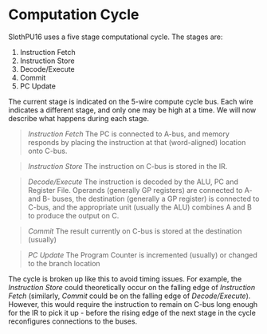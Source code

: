 # Computation Cycle

SlothPU16 uses a five stage computational cycle.
The stages are:

1. Instruction Fetch
1. Instruction Store
1. Decode/Execute
1. Commit
1. PC Update

The current stage is indicated on the 5-wire compute cycle bus.
Each wire indicates a different stage, and only one may be high at a time.
We will now describe what happens during each stage.

> *Instruction Fetch* The PC is connected to A-bus, and memory responds by placing the instruction at that (word-aligned) location onto C-bus.

> *Instruction Store* The instruction on C-bus is stored in the IR.

> *Decode/Execute* The instruction is decoded by the ALU, PC and Register File. Operands (generally GP registers) are connected to A- and B- buses, the destination (generally a GP register) is connected to C-bus, and the appropriate unit (usually the ALU) combines A and B to produce the output on C.

> *Commit* The result currently on C-bus is stored at the destination (usually)

> *PC Update* The Program Counter is incremented (usually) or changed to the branch location

The cycle is broken up like this to avoid timing issues.
For example, the *Instruction Store* could theoretically occur on the falling edge of *Instruction Fetch* (similarly, *Commit* could be on the falling edge of *Decode/Execute*).
However, this would require the instruction to remain on C-bus long enough for the IR to pick it up - before the rising edge of the next stage in the cycle reconfigures connections to the buses.